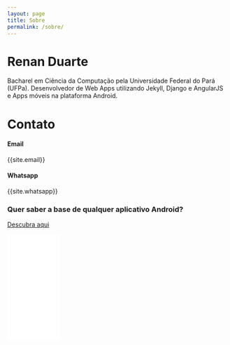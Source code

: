```yaml
---
layout: page
title: Sobre
permalink: /sobre/
---
```

<p>
	<h1>Renan Duarte</h1>
	Bacharel em Ciência da Computação pela Universidade Federal do Pará (UFPa). Desenvolvedor de Web Apps utilizando Jekyll, Django e AngularJS e Apps móveis na plataforma Android.
</p>

<p>
	<h1>Contato</h1>
	<h4>Email</h4>
	{{site.email}}
	<h4>Whatsapp</h4>
	{{site.whatsapp}}
</p>
<p>
	<h3>Quer saber a base de qualquer aplicativo Android?</h3>
	<a href="https://go.hotmart.com/N43501410G?dp=1">Descubra aqui</a>
</p>
<iframe style="width:120px;height:240px;" marginwidth="0" marginheight="0" scrolling="no" frameborder="0" src="//ws-na.amazon-adsystem.com/widgets/q?ServiceVersion=20070822&OneJS=1&Operation=GetAdHtml&MarketPlace=BR&source=ac&ref=tf_til&ad_type=product_link&tracking_id=renanduarte64-20&marketplace=amazon&amp;region=BR&placement=8576089904&asins=8576089904&linkId=459c791c0f566c92284e248b442d9491&show_border=false&link_opens_in_new_window=false&price_color=333333&title_color=0066c0&bg_color=ffffff">
    </iframe>
